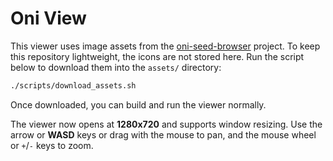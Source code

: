 # Oni View

This viewer uses image assets from the [oni-seed-browser](https://github.com/MapsNotIncluded/oni-seed-browser) project.
To keep this repository lightweight, the icons are not stored here.
Run the script below to download them into the `assets/` directory:

```bash
./scripts/download_assets.sh
```

Once downloaded, you can build and run the viewer normally.

The viewer now opens at **1280x720** and supports window resizing. Use the
arrow or **WASD** keys or drag with the mouse to pan, and the mouse wheel or
`+`/`-` keys to zoom.

